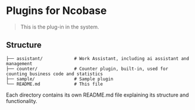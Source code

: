 # Plugins for Ncobase

> This is the plug-in in the system.

## Structure

```plantext
├── assistant/            # Work Assistant, including ai assistant and management
├── counter/              # Counter plugin, built-in, used for counting business code and statistics
├── sample/               # Sample plugin
└── README.md             # This file
```

Each directory contains its own README.md file explaining its structure and functionality.
